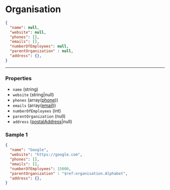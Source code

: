 # Organisation

```json
{
  "name": null,
  "website": null,
  "phones": [],
  "emails": [],
  "numberOfEmployees": null,
  "parentOrganization" : null,
  "address": {},
}
```
---

### Properties
<!-- model start -->
- `name` (string)
- `website` (string|null)
- `phones` (array([phone](../phone)))
- `emails` (array([email](../email)))
- `numberOfEmployees` (int)
- `parentOrganization` (null)
- `address` ([postalAddress](../postalAddress)|null)
<!-- model end -->


### Sample 1
```json
{
  "name": "Google",
  "website": "https://google.com",
  "phones": [],
  "emails": [],
  "numberOfEmployees": 15000,
  "parentOrganization" : "$ref:organisation.Alphabet",
  "address": {},
}
```

